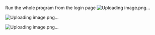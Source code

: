 Run the whole program from the login page
![Uploading image.png…]()

![Uploading image.png…]()

![Uploading image.png…]()

